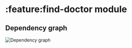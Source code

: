 # :feature:find-doctor module
## Dependency graph
![Dependency graph](../../docs/images/graphs/dep_graph_feature_finddoctor.svg)
